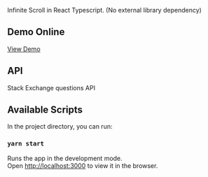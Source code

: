 Infinite Scroll in React Typescript.
(No external library dependency)

## Demo Online
[View Demo](https://intense-cove-00485.herokuapp.com/)

## API
Stack Exchange questions API

## Available Scripts

In the project directory, you can run:

### `yarn start`

Runs the app in the development mode.<br />
Open [http://localhost:3000](http://localhost:3000) to view it in the browser.